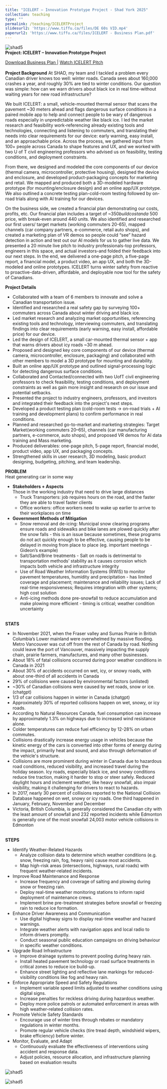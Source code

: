 ```yaml
---
title: "ICELERT – Innovation Prototype Project - Shad York 2025"
collection: teaching
type: ""
permalink: /teaching/ICELERTProject
slidesurl2: 'https://www.tiffu.ca/files/DE 60s VID.mp4'
paperurl2: 'https://www.tiffu.ca/files/ICELERT - Business Plan.pdf'
---
```

![shad5](https://www.tiffu.ca/images/shadproject1.png)
<br>**Project: ICELERT – Innovation Prototype Project** 

<a href="https://www.tiffu.ca/files/ICELERT - Business Plan.pdf" target="_blank" rel="noopener noreferrer">Download Business Plan
</a> | <a href="https://www.tiffu.ca/files/DE 60s VID.mp4" target="_blank" rel="noopener noreferrer">Watch ICELERT Pitch</a>&nbsp;
<br><br>**Project Background**
At SHAD, my team and I tackled a problem every Canadian driver knows too well: winter roads. Canada sees about 160,000 crashes a year, and roughly 30% are tied to winter conditions. Our question was simple: how can we warn drivers about black ice in real time-without waiting years for new road infrastructure?

We built ICELERT: a small, vehicle-mounted thermal sensor that scans the pavement ~30 meters ahead and flags dangerous surface conditions in a paired mobile app to help and connect people to be wary of dangerous roads especially in unpredictable weather like black ice. I led the market research and feasibility work-referencing already existing tools and technologies, connecting and listening to commuters, and translating their needs into clear requirements for our device: early warning, easy install, and an approachable price. Across the process, we gathered input from 100+ people across Canada to shape features and UX, and we worked with two U of T civil engineering professors who advised us on feasibility, testing conditions, and deployment constraints.

From there, we designed and modeled the core components of our device (thermal camera, microcontroller, protective housing), designed the device and enclosure, and developed product-packaging concepts for marketing and retail. We mapped and produced both a 3D-modeled hardware prototype (for mounting/enclosure design) and an online app/UX prototype. We also outlined a concrete testing plan-cold-room testing followed by on-road trials along with AI training for our devices.

On the business side, we created a financial plan demonstrating our costs, profits, etc. Our financial plan includes a target of ~$350 build cost and a ~$500 price, with break-even around 440 units. We also identified and researched our first users/ target markets (working commuters 20-65), mapped channels (car company partners, e-commerce, retail auto shops), and created a marketing plan of VR demos so people could “see” hazard detection in action and test out our AI models for us to gather live data. We presented a 20 minute live pitch to industry professionals-top professors, engineers in this space, and actual investors-and folded their feedback into our next steps. In the end, we delivered a one-page pitch, a five-page report, a financial model, a product video, an app UX, and both the 3D-modeled and online prototypes. ICELERT turns winter safety from reactive to proactive-data-driven, affordable, and deployable now tool for the safety of Canadians.

**Project Details**
* Collaborated with a team of 6 members to innovate and solve a Canadian transportation issue. 
* Identified and researched a real safety gap by surveying 100+ commuters across Canada about winter driving and black ice.
* Led market research and analyzing market opportunities, referencing existing tools and technology, interviewing commuters, and translating findings into clear requirements (early warning, easy install, affordable price) for our device.
* Led the design of ICELERT, a small car-mounted thermal sensor + app that warns drivers about icy roads ~30 m ahead.
* Proposed and designed key core components of our device (thermal camera, microcontroller, enclosure, packaging) and collaborated with other members to model a 3D prototype for mounting and durability.
* Built an online app/UX prototype and outlined signal-processing logic for detecting dangerous surface conditions.
* Collaborated and Contacted/connected with two UofT civil engineering professors to check feasibility, testing conditions, and deployment constraints as well as gain more insight and research on our issue and potential setbacks.
* Presented the project to industry engineers, professors, and investors and integrated their feedback into the project's next steps.
* Developed a product testing plan (cold-room tests → on-road trials + AI training and development plans) to confirm performance in real conditions.
* Planned and researched go-to-market and marketing strategies: Target Market(working commuters 20–65), channels (car manufacturing partners, e-commerce, auto shops), and proposed VR demos for AI data training and Mass marketing.
* Produced deliverables: one-page pitch, 5-page report, financial model, product video, app UX, and packaging concepts.
* Strengthened skills in user research, 3D modeling, basic product designing, budgeting, pitching, and team leadership.
    
**PROBLEM**
<br>Heat generating car in some way
* **Stakeholders + Aspects**
<br>Those in the working industry that need to drive large distances
  * Truck Transporters: job requires hours on the road, and the faster they are able to travel faster clients 
  * Office workers: office workers need to wake up earlier to arrive to their workplaces on time
* **Government Methods of Mitigation**
  * Snow removal and de-icing: Municipal snow clearing programs ensure roads and sidewalks and bike lanes are plowed quickly after the snow falls - this is an issue because sometimes, these programs do not act quickly enough to be effective, causing people to be delayed in moving from place to place (eg. important meetings - Gideon’s example)
   * Salt/Sand/Brine treatments - Salt on roads is detrimental to transportation methods’ stability as it causes corrosion which impacts both vehicle and infrastructure integrity
   * Use of Road Weather Information Systems (RWIS) to monitor pavement temperatures, humidity and precipitation - has limited coverage and placement; maintenance and reliability issues; Lack of real-time responsiveness; Requires integration with other systems; high cost solution
   * Anti-icing methods done pre-snowfall to reduce accumulation and make plowing more efficient - timing is critical; weather condition uncertainty

<br>**STATS**
* In November 2021, when the Fraser valley and Sumas Prairie in British Columbia’s Lower mainland were overwhelmed by massive flooding. Metro Vancouver was cut off from the rest of Canada by road. Nothing could leave the port of Vancouver, massively impacting the supply chain, prairie farmers, manufactures, and many other businesses.
* About 18% of fatal collisions occurred during poor weather conditions in Canada in 2021
* About 30% of accidents occurred on wet, icy, or snowy roads, with about one-third of all accidents in Canada
* 29% of collisions were caused by environmental factors (unlisted)
* ~30% of Canadian collisions were caused by wet roads, snow or ice. (chatgpt)
* 1/3 of car collisions happen in winter in Canada (chatgpt)
* Approximately 30% of reported collisions happen on wet, snowy, or icy roads.
* According to Natural Resources Canada, fuel consumption can increase by approximately 1.3% on highways due to increased wind resistance alone.
* Colder temperatures can reduce fuel efficiency by 12-28% on urban commutes.
* Collisions drastically increase energy usage in vehicles because the kinetic energy of the cars is converted into other forms of energy during the impact, primarily heat and sound, and also through deformation of the vehicle's structure.
* Collisions are more prominent during winter in Canada due to hazardous road conditions, reduced visibility, and increased travel during the holiday season. Icy roads, especially black ice, and snowy conditions reduce tire traction, making it harder to stop or steer safely. Reduced daylight hours and inclement weather, like heavy snowfall, also impair visibility, making it challenging for drivers to react to hazards.
* In 2017, nearly 30 percent of collisions reported to the National Collision Database happened on wet, snowy or icy roads. One third happened in January, February, November and December
* Victoria, British Columbia, is generally considered the Canadian city with the least amount of snowfall and 232 reported incidents while Edmonton is generally one of the most snowfall 24,003 motor vehicle collisions in Edmonton

<br>**STEPS**
* Identify Weather-Related Hazards
  * Analyze collision data to determine which weather conditions (e.g. snow, freezing rain, fog, heavy rain) cause most accidents.
  * Map high-risk areas (intersections, highways, rural roads) with frequent weather-related incidents.
* Improve Road Maintenance and Response
  * Increase frequency and coverage of salting and plowing during snow or freezing rain.
  * Deploy real-time weather monitoring stations to inform rapid deployment of maintenance crews.
  * Implement brine pre-treatment strategies before snowfall or freezing rain to reduce ice formation.
* Enhance Driver Awareness and Communication
  * Use digital highway signs to display real-time weather and hazard warnings.
  * Integrate weather alerts with navigation apps  and local radio to inform drivers promptly.
  * Conduct seasonal public education campaigns on driving behaviour in specific weather conditions.
* Upgrade Road Infrastructure
  * Improve drainage systems to prevent pooling during heavy rain.
  * Install heated pavement technology or road surface treatments in critical zones to reduce ice build-up.
  * Enhance street lighting and reflective lane markings for reduced-visibility conditions like fog and heavy rain.
* Enforce Appropriate Speed and Safety Regulations
  * Implement variable speed limits adjusted to weather conditions using digital signs.
  * Increase penalties for reckless driving during hazardous weather.
  * Deploy more police patrols or automated enforcement in areas with high weather-related collision rates.
* Promote Vehicle Safety Standards
  * Encourage use of winter tires through rebates or mandatory regulations in winter months.
  * Promote regular vehicle checks (tire tread depth, windshield wipers, brake efficiency) before winter.
* Monitor, Evaluate, and Adapt
  * Continuously evaluate the effectiveness of interventions using accident and response data.
  * Adjust policies, resource allocation, and infrastructure planning based on evaluation results

![shad5](https://www.tiffu.ca/images/shad5.jpg)

![shad5](https://www.tiffu.ca/images/shad3.jpeg)











